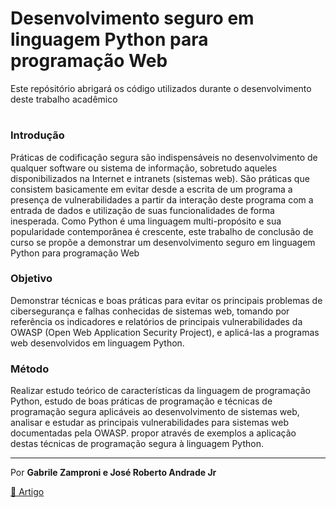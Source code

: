 # Desenvolvimento seguro em linguagem Python para programação Web

Este repósitório abrigará os código utilizados durante o desenvolvimento deste trabalho acadêmico

# 

### Introdução

Práticas de codificação segura são indispensáveis no desenvolvimento de qualquer  software ou sistema de informação, sobretudo aqueles disponibilizados na Internet e intranets (sistemas web). São práticas que consistem basicamente em evitar desde a escrita de um programa a presença de vulnerabilidades a partir da interação deste programa com a entrada de dados e utilização de suas funcionalidades de forma inesperada. Como Python é uma linguagem multi-propósito e sua popularidade contemporânea é crescente, este trabalho de conclusão de curso se propõe a demonstrar um desenvolvimento seguro em linguagem Python para programação Web 

### Objetivo

Demonstrar técnicas e boas práticas para evitar os principais problemas de cibersegurança e falhas conhecidas de sistemas web, tomando por referência os indicadores e relatórios de principais vulnerabilidades da  OWASP (Open Web Application Security Project), e aplicá-las a programas web desenvolvidos em linguagem Python. 


### Método

Realizar estudo teórico de características da linguagem de programação Python, estudo de boas práticas de programação e técnicas de programação segura aplicáveis ao desenvolvimento de sistemas web, analisar e estudar as principais vulnerabilidades para sistemas web documentadas pela OWASP. propor através de exemplos a aplicação destas técnicas de programação segura à linguagem Python.

----

Por **Gabrile Zamproni e José Roberto Andrade Jr**

[:page_with_curl: Artigo](artigo/README.md)
